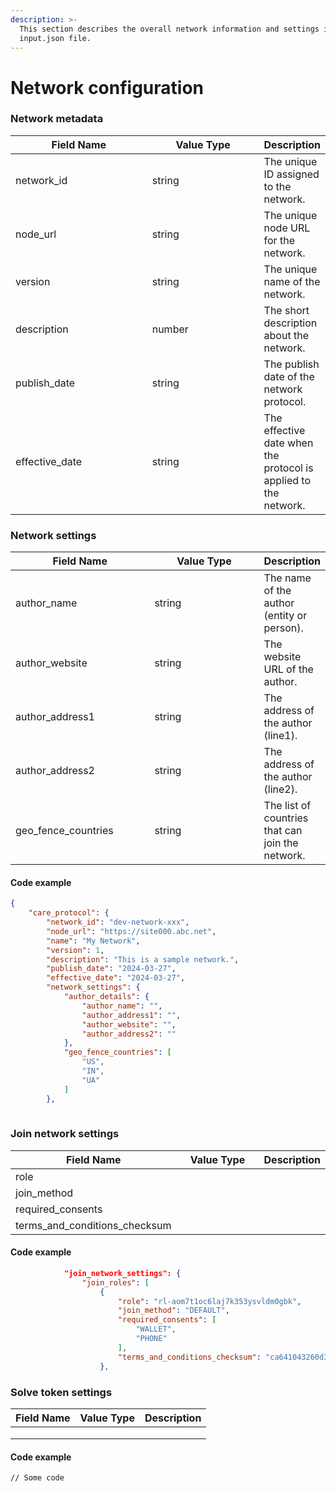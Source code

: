```yaml
---
description: >-
  This section describes the overall network information and settings in the
  input.json file.
---
```


# Network configuration

### Network metadata

<table><thead><tr><th width="213">Field Name</th><th width="174">Value Type</th><th>Description</th></tr></thead><tbody><tr><td>network_id</td><td>string</td><td>The unique ID assigned to the network.</td></tr><tr><td>node_url</td><td>string</td><td>The unique node URL for the network.</td></tr><tr><td>version</td><td>string</td><td>The unique name of the network.</td></tr><tr><td>description</td><td>number</td><td>The short description about the network.</td></tr><tr><td>publish_date</td><td>string</td><td>The publish date of the network protocol.</td></tr><tr><td>effective_date</td><td>string</td><td>The effective date when the protocol is applied to the network.</td></tr></tbody></table>

### Network settings

<table><thead><tr><th width="212">Field Name</th><th width="172">Value Type</th><th>Description</th></tr></thead><tbody><tr><td>author_name</td><td>string</td><td>The name of the author (entity or person).</td></tr><tr><td>author_website</td><td>string</td><td>The website URL of the author.</td></tr><tr><td>author_address1</td><td>string</td><td>The address of the author (line1).</td></tr><tr><td>author_address2</td><td>string</td><td>The address of the author (line2).</td></tr><tr><td>geo_fence_countries</td><td>string</td><td>The list of countries that can join the network.</td></tr></tbody></table>

#### Code example

```json
{
    "care_protocol": {
        "network_id": "dev-network-xxx",
        "node_url": "https://site000.abc.net",
        "name": "My Network",
        "version": 1,
        "description": "This is a sample network.",
        "publish_date": "2024-03-27",
        "effective_date": "2024-03-27",
        "network_settings": {
            "author_details": {
                "author_name": "",
                "author_address1": "",
                "author_website": "",
                "author_address2": ""
            },
            "geo_fence_countries": [
                "US",
                "IN",
                "UA"
            ]
        },
        
```

### Join network settings

<table><thead><tr><th width="211">Field Name</th><th width="169">Value Type</th><th>Description</th></tr></thead><tbody><tr><td>role</td><td></td><td></td></tr><tr><td>join_method</td><td></td><td></td></tr><tr><td>required_consents</td><td></td><td></td></tr><tr><td>terms_and_conditions_checksum</td><td></td><td></td></tr></tbody></table>

#### Code example

```json
            "join_network_settings": {
                "join_roles": [
                    {
                        "role": "rl-aom7t1oc6laj7k353ysvldm0gbk",
                        "join_method": "DEFAULT",
                        "required_consents": [
                            "WALLET",
                            "PHONE"
                        ],
                        "terms_and_conditions_checksum": "ca641043260d33f8df25d480e1b5932d"
                    },
```

### Solve token settings

| Field Name | Value Type | Description |
| ---------- | ---------- | ----------- |
|            |            |             |
|            |            |             |
|            |            |             |

#### Code example

```
// Some code
```
